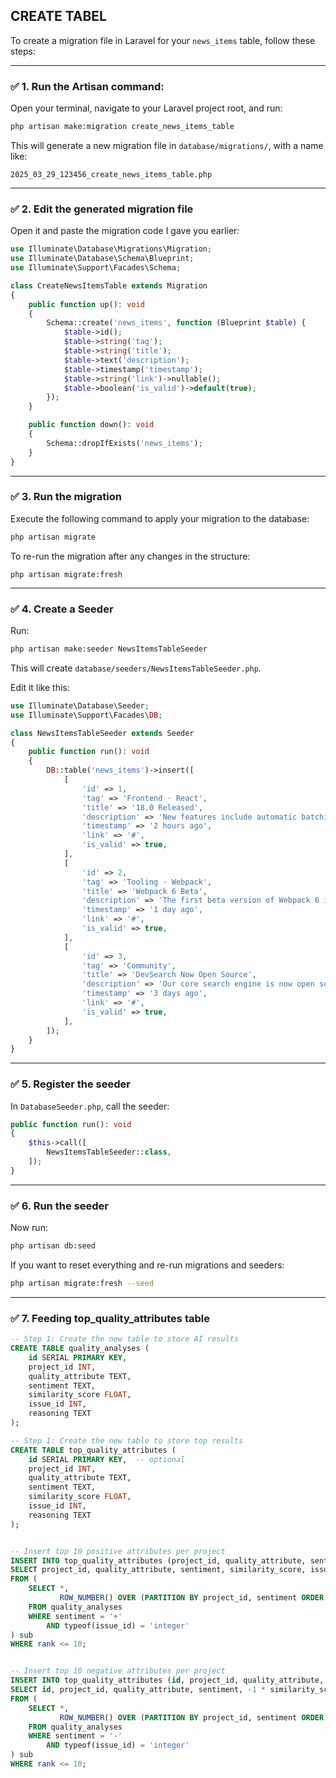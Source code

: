 
## CREATE TABEL

To create a migration file in Laravel for your `news_items` table, follow these steps:

---

### ✅ 1. **Run the Artisan command:**

Open your terminal, navigate to your Laravel project root, and run:

```bash
php artisan make:migration create_news_items_table
```

This will generate a new migration file in `database/migrations/`, with a name like:

```
2025_03_29_123456_create_news_items_table.php
```

---

### ✅ 2. **Edit the generated migration file**

Open it and paste the migration code I gave you earlier:

```php
use Illuminate\Database\Migrations\Migration;
use Illuminate\Database\Schema\Blueprint;
use Illuminate\Support\Facades\Schema;

class CreateNewsItemsTable extends Migration
{
    public function up(): void
    {
        Schema::create('news_items', function (Blueprint $table) {
            $table->id();
            $table->string('tag');
            $table->string('title');
            $table->text('description');
            $table->timestamp('timestamp');
            $table->string('link')->nullable();
            $table->boolean('is_valid')->default(true);
        });
    }

    public function down(): void
    {
        Schema::dropIfExists('news_items');
    }
}
```

---

### ✅ 3. **Run the migration**

Execute the following command to apply your migration to the database:

```bash
php artisan migrate
```
To re-run the migration after any changes in the structure:
```
php artisan migrate:fresh
```

---

### ✅ 4. **Create a Seeder**

Run:

```bash
php artisan make:seeder NewsItemsTableSeeder
```

This will create `database/seeders/NewsItemsTableSeeder.php`.

Edit it like this:

```php
use Illuminate\Database\Seeder;
use Illuminate\Support\Facades\DB;

class NewsItemsTableSeeder extends Seeder
{
    public function run(): void
    {
        DB::table('news_items')->insert([
            [
                'id' => 1,
                'tag' => 'Frontend · React',
                'title' => '18.0 Released',
                'description' => 'New features include automatic batching, concurrent rendering, and improved suspense support.',
                'timestamp' => '2 hours ago',
                'link' => '#',
                'is_valid' => true,
            ],
            [
                'id' => 2,
                'tag' => 'Tooling · Webpack',
                'title' => 'Webpack 6 Beta',
                'description' => 'The first beta version of Webpack 6 is out. Includes faster builds and improved tree-shaking.',
                'timestamp' => '1 day ago',
                'link' => '#',
                'is_valid' => true,
            ],
            [
                'id' => 3,
                'tag' => 'Community',
                'title' => 'DevSearch Now Open Source',
                'description' => 'Our core search engine is now open source under the MIT License. Contributions welcome!',
                'timestamp' => '3 days ago',
                'link' => '#',
                'is_valid' => true,
            ],
        ]);
    }
}
```

---

### ✅ 5. **Register the seeder**

In `DatabaseSeeder.php`, call the seeder:

```php
public function run(): void
{
    $this->call([
        NewsItemsTableSeeder::class,
    ]);
}
```

---

### ✅ 6. **Run the seeder**

Now run:

```bash
php artisan db:seed
```

If you want to reset everything and re-run migrations and seeders:

```bash
php artisan migrate:fresh --seed
```

---

### ✅ 7. **Feeding top_quality_attributes table**

```sql
-- Step 1: Create the new table to store AI results
CREATE TABLE quality_analyses (
    id SERIAL PRIMARY KEY,
    project_id INT,
    quality_attribute TEXT,
    sentiment TEXT,
    similarity_score FLOAT,
    issue_id INT,
    reasoning TEXT
);

-- Step 1: Create the new table to store top results
CREATE TABLE top_quality_attributes (
    id SERIAL PRIMARY KEY,  -- optional
    project_id INT,
    quality_attribute TEXT,
    sentiment TEXT,
    similarity_score FLOAT,
    issue_id INT,
    reasoning TEXT
);


-- Insert top 10 positive attributes per project
INSERT INTO top_quality_attributes (project_id, quality_attribute, sentiment, similarity_score, issue_id, reasoning)
SELECT project_id, quality_attribute, sentiment, similarity_score, issue_id, reasoning
FROM (
    SELECT *,
           ROW_NUMBER() OVER (PARTITION BY project_id, sentiment ORDER BY similarity_score DESC) AS rank
    FROM quality_analyses
    WHERE sentiment = '+'
        AND typeof(issue_id) = 'integer'
) sub
WHERE rank <= 10;


-- Insert top 10 negative attributes per project
INSERT INTO top_quality_attributes (id, project_id, quality_attribute, sentiment, similarity_score, issue_id, reasoning)
SELECT id, project_id, quality_attribute, sentiment, -1 * similarity_score AS similarity_score, issue_id, reasoning
FROM (
    SELECT *,
           ROW_NUMBER() OVER (PARTITION BY project_id, sentiment ORDER BY similarity_score DESC) AS rank
    FROM quality_analyses
    WHERE sentiment = '-'
    	AND typeof(issue_id) = 'integer'
) sub
WHERE rank <= 10;


```